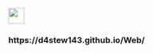 <img src="https://github.com/blackcater/blackcater/raw/main/images/Hi.gif" height="32" align="center"/></h1>
<h3 align="left">https://d4stew143.github.io/Web/</h3>
